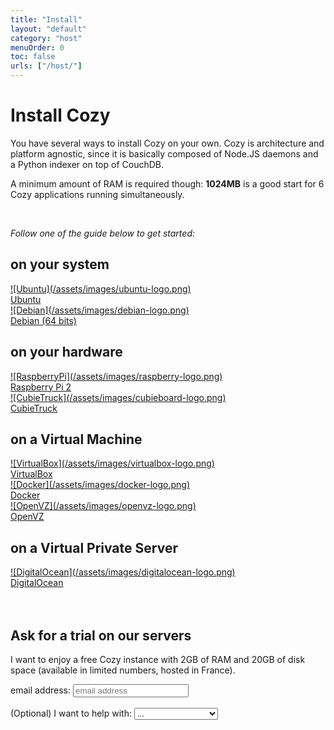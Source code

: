 ```yaml
---
title: "Install"
layout: "default"
category: "host"
menuOrder: 0
toc: false
urls: ["/host/"]
---
```



# Install Cozy

You have several ways to install Cozy on your own. Cozy is architecture and platform agnostic, since it is basically composed of Node.JS daemons and a Python indexer on top of CouchDB.

A minimum amount of RAM is required though: **1024MB** is a good start for 6 Cozy applications running simultaneously.

<br>

*Follow one of the guide below to get started:*

## on your system

<div class="install-logo">
  <a href="install-on-ubuntu.html">
    ![Ubuntu](/assets/images/ubuntu-logo.png)<div class="label">Ubuntu</div>
  </a>
  <a href="install-on-debian.html">
    ![Debian](/assets/images/debian-logo.png)<div class="label">Debian (64 bits)</div>
  </a>
</div>

## on your hardware

<div class="install-logo">
  <a href="install-on-raspberry.html">
    ![RaspberryPi](/assets/images/raspberry-logo.png)<div class="label">Raspberry Pi 2</div>
  </a>
  <a href="install-on-cubietruck.html">
    ![CubieTruck](/assets/images/cubieboard-logo.png)<div class="label">CubieTruck</div>
  </a>
</div>

## on a Virtual Machine

<div class="install-logo">
  <a href="install-on-virtualbox.html">
    ![VirtualBox](/assets/images/virtualbox-logo.png)<div class="label">VirtualBox</div>
  </a>
  <a href="install-on-docker.html">
    ![Docker](/assets/images/docker-logo.png)<div class="label">Docker</div>
  </a>
  <a href="install-on-openvz.html">
    ![OpenVZ](/assets/images/openvz-logo.png)<div class="label">OpenVZ</div>
  </a>
</div>

## on a Virtual Private Server

<div class="install-logo">
  <a href="install-on-digitalocean.html">
    ![DigitalOcean](/assets/images/digitalocean-logo.png)<div class="label">DigitalOcean</div>
  </a>
</div>

<br>

<br>

## Ask for a trial on our servers

I want to enjoy a free Cozy instance with 2GB of RAM and 20GB of disk space
(available in limited numbers, hosted in France).

<form id="sign-me-up"
      action='//cozy.us4.list-manage.com/subscribe/post?u=e25ec3b4f8c222291f7d77997&id=a9da8da0de'
      method='post' 
      name='mc-embedded-subscribe-form' target='_blank' novalidate=''>

<label for='mce-signmeup-EMAIL'>
<span> email address: </span>
</label>
<input id="mce-signmeup-EMAIL" type="email" name="EMAIL" placeholder="email address">
<label for='mce-signmeup-MOTIV'>
<br />
<br />
<span>(Optional) I want to help with:</span>
<select name="MOTIV">
    <option value="" disabled="" selected=""> ...
    <option>providing feedback</option>
    <option>bug reports</option>
    <option>translation</option>
    <option>app development</option>
</select>
<div style='position: absolute; left: -5000px;'>
<button class="icon-cloud" type='submit' name='subscribe'>
   Sign me up!
</button>
</div>
</form>

